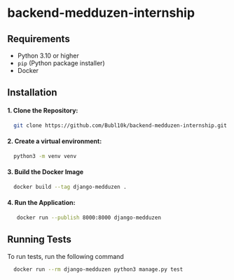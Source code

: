 # backend-medduzen-internship

## Requirements

- Python 3.10 or higher
- `pip` (Python package installer)
- Docker


## Installation

#### 1. Clone the Repository:


```bash
  git clone https://github.com/Bubl10k/backend-medduzen-internship.git
```

#### 2. Create a virtual environment:

```bash
  python3 -m venv venv
```

#### 3. Build the Docker Image
  ```bash
    docker build --tag django-medduzen .
  ```

#### 4. Run the Application:
 ```bash
    docker run --publish 8000:8000 django-medduzen
  ```
## Running Tests

To run tests, run the following command

```bash
  docker run --rm django-medduzen python3 manage.py test
```

